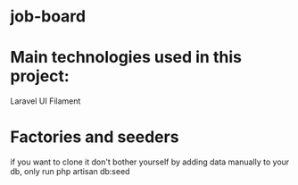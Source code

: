 # job-board

# Main technologies used in this project:
Laravel UI
Filament

# Factories and seeders
if you want to clone it don't bother yourself by adding data manually to your db, only run
php artisan db:seed
